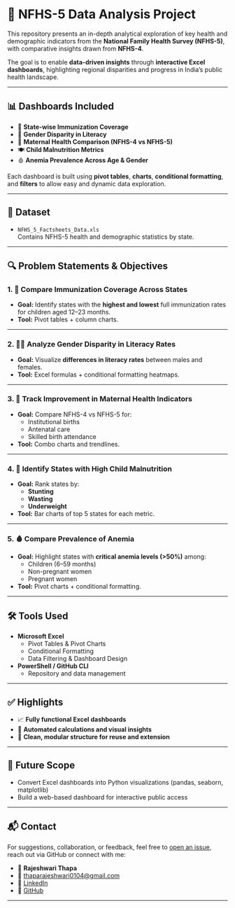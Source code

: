 # 🧬 NFHS-5 Data Analysis Project

This repository presents an in-depth analytical exploration of key health and demographic indicators from the **National Family Health Survey (NFHS-5)**, with comparative insights drawn from **NFHS-4**.

The goal is to enable **data-driven insights** through **interactive Excel dashboards**, highlighting regional disparities and progress in India’s public health landscape.

---

## 📊 Dashboards Included

- 📍 **State-wise Immunization Coverage**
- 🧠 **Gender Disparity in Literacy**
- 🤱 **Maternal Health Comparison (NFHS-4 vs NFHS-5)**
- 🍽 **Child Malnutrition Metrics**
- 🩸 **Anemia Prevalence Across Age & Gender**

Each dashboard is built using **pivot tables**, **charts**, **conditional formatting**, and **filters** to allow easy and dynamic data exploration.

---

## 📁 Dataset

- `NFHS_5_Factsheets_Data.xls`  
  Contains NFHS-5 health and demographic statistics by state.

---

## 🔍 Problem Statements & Objectives

### 1. 🧒 Compare Immunization Coverage Across States
- **Goal:** Identify states with the **highest and lowest** full immunization rates for children aged 12–23 months.
- **Tool:** Pivot tables + column charts.

---

### 2. 👩‍🎓 Analyze Gender Disparity in Literacy Rates
- **Goal:** Visualize **differences in literacy rates** between males and females.
- **Tool:** Excel formulas + conditional formatting heatmaps.

---

### 3. 🤰 Track Improvement in Maternal Health Indicators
- **Goal:** Compare NFHS-4 vs NFHS-5 for:
  - Institutional births
  - Antenatal care
  - Skilled birth attendance
- **Tool:** Combo charts and trendlines.

---

### 4. 🍲 Identify States with High Child Malnutrition
- **Goal:** Rank states by:
  - **Stunting**
  - **Wasting**
  - **Underweight**
- **Tool:** Bar charts of top 5 states for each metric.

---

### 5. 🩸 Compare Prevalence of Anemia
- **Goal:** Highlight states with **critical anemia levels (>50%)** among:
  - Children (6–59 months)
  - Non-pregnant women
  - Pregnant women
- **Tool:** Pivot charts + conditional formatting.

---

## 🛠 Tools Used

- **Microsoft Excel**
  - Pivot Tables & Pivot Charts
  - Conditional Formatting
  - Data Filtering & Dashboard Design
- **PowerShell / GitHub CLI**
  - Repository and data management

---

## ✅ Highlights

- 📈 **Fully functional Excel dashboards**
- 🧮 **Automated calculations and visual insights**
- 🧵 **Clean, modular structure for reuse and extension**

---

## 🚀 Future Scope

- Convert Excel dashboards into Python visualizations (pandas, seaborn, matplotlib)
- Build a web-based dashboard for interactive public access

---

## 📬 Contact

For suggestions, collaboration, or feedback, feel free to [open an issue](https://github.com/rajeshwari0104/NFHS5-Data-Analysis/issues), reach out via GitHub  or connect  with me:

- 👤 **Rajeshwari Thapa**
- 📧 thaparajeshwari0104@gmail.com
- 🔗 [LinkedIn](https://www.linkedin.com/in/rajeshwari-thapa-278152297/)
- 🐙 [GitHub](https://github.com/rajeshwari0104)


---


